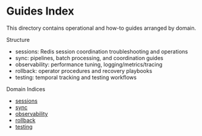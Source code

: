 # Guides Index

This directory contains operational and how-to guides arranged by domain.

Structure
- sessions: Redis session coordination troubleshooting and operations
- sync: pipelines, batch processing, and coordination guides
- observability: performance tuning, logging/metrics/tracing
- rollback: operator procedures and recovery playbooks
- testing: temporal tracking and testing workflows

Domain Indices
- [sessions](sessions/README.md)
- [sync](sync/README.md)
- [observability](observability/README.md)
- [rollback](rollback/README.md)
- [testing](testing/README.md)
